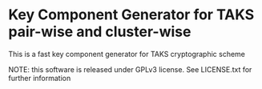 Key Component Generator for TAKS pair-wise and cluster-wise
============================================================

This is a fast key component generator for TAKS cryptographic scheme

NOTE: this software is released under GPLv3 license. See LICENSE.txt
for further information
